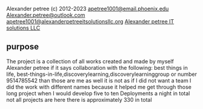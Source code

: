 Alexander petree (c) 2012-2023
<apetree1001@email.phoenix.edu>
<Alexander.petree@outlook.com>
<apetree1001@alexanderpetreeitsolutionsllc.org>
[Alexander petree IT solutions LLC](https://alexander-petree-it-solutions-landing-site.square.site)
## purpose 
The project is a collection of all 
works created and made by myself 
Alexander petree if it says collaboration 
with the following:
best things in life, best-things-in-life,discoverylearning,discoverylearninggroup
or number 9514785542 than those are me as well 
it is not as if I did not want a team I did the work 
with different names because it helped me get through those long 
project when I would develop five to ten 
Deployments a night in total not all projects are here there is approximately 330 in total 

